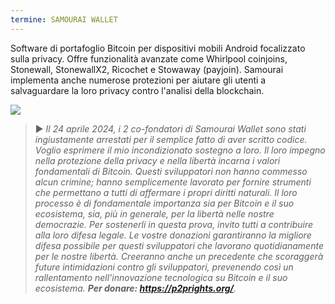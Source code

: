 ```yaml
---
termine: SAMOURAI WALLET
---
```


Software di portafoglio Bitcoin per dispositivi mobili Android focalizzato sulla privacy. Offre funzionalità avanzate come Whirlpool coinjoins, Stonewall, StonewallX2, Ricochet e Stowaway (payjoin). Samourai implementa anche numerose protezioni per aiutare gli utenti a salvaguardare la loro privacy contro l'analisi della blockchain.

![](../../dictionnaire/assets/45.png)

> ► *Il 24 aprile 2024, i 2 co-fondatori di Samourai Wallet sono stati ingiustamente arrestati per il semplice fatto di aver scritto codice. Voglio esprimere il mio incondizionato sostegno a loro. Il loro impegno nella protezione della privacy e nella libertà incarna i valori fondamentali di Bitcoin. Questi sviluppatori non hanno commesso alcun crimine; hanno semplicemente lavorato per fornire strumenti che permettano a tutti di affermare i propri diritti naturali. Il loro processo è di fondamentale importanza sia per Bitcoin e il suo ecosistema, sia, più in generale, per la libertà nelle nostre democrazie. Per sostenerli in questa prova, invito tutti a contribuire alla loro difesa legale. Le vostre donazioni garantiranno la migliore difesa possibile per questi sviluppatori che lavorano quotidianamente per le nostre libertà. Creeranno anche un precedente che scoraggerà future intimidazioni contro gli sviluppatori, prevenendo così un rallentamento nell'innovazione tecnologica su Bitcoin e il suo ecosistema. **Per donare: https://p2prights.org/**.*